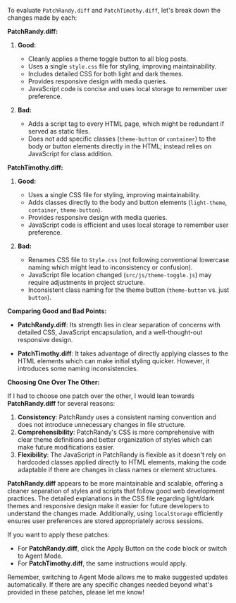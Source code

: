To evaluate `PatchRandy.diff` and `PatchTimothy.diff`, let's break down the changes made by each:

**PatchRandy.diff:**

1. **Good:**
   - Cleanly applies a theme toggle button to all blog posts.
   - Uses a single `style.css` file for styling, improving maintainability.
   - Includes detailed CSS for both light and dark themes.
   - Provides responsive design with media queries.
   - JavaScript code is concise and uses local storage to remember user preference.

2. **Bad:**
   - Adds a script tag to every HTML page, which might be redundant if served as static files.
   - Does not add specific classes (`theme-button` or `container`) to the body or button elements directly in the HTML; instead relies on JavaScript for class addition.

**PatchTimothy.diff:**

1. **Good:**
   - Uses a single CSS file for styling, improving maintainability.
   - Adds classes directly to the body and button elements (`light-theme`, `container`, `theme-button`).
   - Provides responsive design with media queries.
   - JavaScript code is efficient and uses local storage to remember user preference.

2. **Bad:**
   - Renames CSS file to `Style.css` (not following conventional lowercase naming which might lead to inconsistency or confusion).
   - JavaScript file location changed (`src/js/theme-toggle.js`) may require adjustments in project structure.
   - Inconsistent class naming for the theme button (`theme-button` vs. just `button`).

**Comparing Good and Bad Points:**

- **PatchRandy.diff**: Its strength lies in clear separation of concerns with detailed CSS, JavaScript encapsulation, and a well-thought-out responsive design.
  
- **PatchTimothy.diff**: It takes advantage of directly applying classes to the HTML elements which can make initial styling quicker. However, it introduces some naming inconsistencies.

**Choosing One Over The Other:**

If I had to choose one patch over the other, I would lean towards **PatchRandy.diff** for several reasons:

1. **Consistency**: PatchRandy uses a consistent naming convention and does not introduce unnecessary changes in file structure.
2. **Comprehensibility**: PatchRandy's CSS is more comprehensive with clear theme definitions and better organization of styles which can make future modifications easier.
3. **Flexibility**: The JavaScript in PatchRandy is flexible as it doesn't rely on hardcoded classes applied directly to HTML elements, making the code adaptable if there are changes in class names or element structures.

**PatchRandy.diff** appears to be more maintainable and scalable, offering a cleaner separation of styles and scripts that follow good web development practices. The detailed explanations in the CSS file regarding light/dark themes and responsive design make it easier for future developers to understand the changes made. Additionally, using `localStorage` efficiently ensures user preferences are stored appropriately across sessions.

If you want to apply these patches:
- For **PatchRandy.diff**, click the Apply Button on the code block or switch to Agent Mode.
- For **PatchTimothy.diff**, the same instructions would apply.

Remember, switching to Agent Mode allows me to make suggested updates automatically. If there are any specific changes needed beyond what's provided in these patches, please let me know!